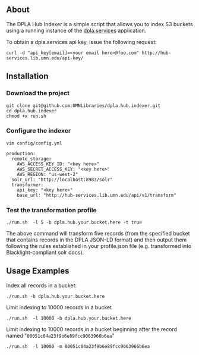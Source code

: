 
## About

The DPLA Hub Indexer is a simple script that allows you to index S3 buckets using a running instance of the [dpla.services](https://github.com/UMNLibraries/dpla.services) application. 

To obtain a dpla.services api key, issue the following request:

`curl -d "api_key[email]=<your email here>@foo.com" http://hub-services.lib.umn.edu/api-key/`


## Installation


### Download the project

```
git clone git@github.com:UMNLibraries/dpla.hub.indexer.git
cd dpla.hub.indexer
chmod +x run.sh
```

### Configure the indexer

`vim config/config.yml`


```
production:
  remote_storage:
    AWS_ACCESS_KEY_ID: "<key here>"
    AWS_SECRET_ACCESS_KEY: "<key here>"
    AWS_REGION: "us-west-2"
  solr_url: "http://localhost:8983/solr"
  transformer:
    api_key: "<key here>"
    base_url: "http://hub-services.lib.umn.edu/api/v1/transform"
```

### Test the transformation profile

`./run.sh  -l 5 -b dpla.hub.your.bucket.here -t true`

The above command will transform five records (from the specified bucket that contains records in the DPLA
JSON-LD format) and then output them following the rules established in your profile.json file (e.g. transformed
into Blacklight-compliant solr docs).

## Usage Examples

Index all records in a bucket:

`./run.sh -b dpla.hub.your.bucket.here`

Limit indexing to 10000 records in a bucket

`./run.sh  -l 10000 -b dpla.hub.your.bucket.here`

Limit indexing to 10000 records in a bucket beginning after the record named "`00051c04a23f9b6e89fcc9063966b6ea`"

`./run.sh  -l 10000 -m 00051c04a23f9b6e89fcc9063966b6ea`
  
